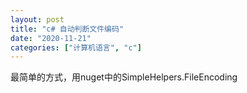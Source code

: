```yaml
---
layout: post
title: "c# 自动判断文件编码"
date: "2020-11-21"
categories: ["计算机语言", "c"]
---
```


最简单的方式，用nuget中的SimpleHelpers.FileEncoding
